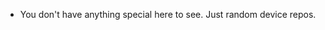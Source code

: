 - You don't have anything special here to see. Just random device repos.
<!---
nem1xer/nem1xer is a ✨ special ✨ repository because its `README.md` (this file) appears on your GitHub profile.
You can click the Preview link to take a look at your changes.
--->
